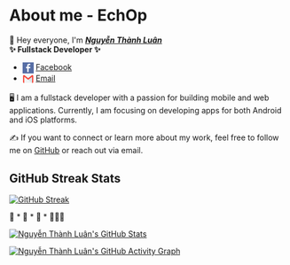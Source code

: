 # About me - EchOp

👋 Hey everyone, I'm ***[Nguyễn Thành Luân](https://www.facebook.com/ngn.thluan285)***  
**✨ Fullstack Developer ✨**

- <img align="center" src="./images/icon/meta.png" title="Facebook" alt="Facebook" height="20" /> [Facebook](https://www.facebook.com/ngn.thluan285)
- <img align="center" src="./images/icon/mail.webp" title="Gmail" alt="Gmail" height="20" /> [Email](mailto:ngthluann.org@gmail.com)

🖥️ I am a fullstack developer with a passion for building mobile and web applications. Currently, I am focusing on developing apps for both Android and iOS platforms.

✍️ If you want to connect or learn more about my work, feel free to follow me on [GitHub](https://github.com/EchhOpp) or reach out via email.

## GitHub Streak Stats

[![GitHub Streak](https://github-readme-streak-stats.herokuapp.com?user=EchhOpp&theme=merko&border_radius=10)](https://git.io/streak-stats)

🚀 * 🚀 * 🚀 * 👩🏻‍🚀

[![Nguyễn Thành Luân's GitHub Stats](https://github-readme-stats.vercel.app/api?username=EchhOpp&show_icons=true&theme=merko&count_private=true)](https://github.com/EchhOpp)

[![Nguyễn Thành Luân's GitHub Activity Graph](https://github-readme-activity-graph.vercel.app/graph?username=EchhOpp&theme=merko)](https://github.com/ashutosh00710/github-readme-activity-graph)
